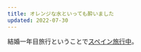 ```yaml
---
title: オレンジな水といっても酔いました
updated: 2022-07-30
---
```


結婚一年目旅行ということで[スペイン旅行中](https://sotaro.io/travel/2022-07-29-valencia)。
